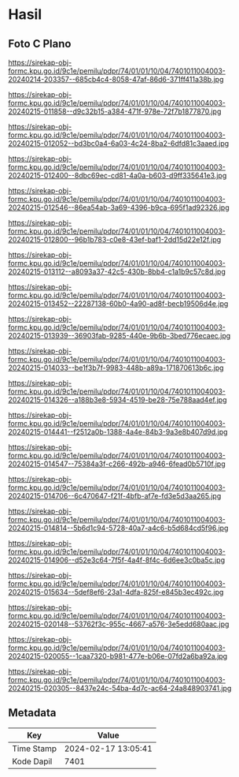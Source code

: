 # Hasil

## Foto C Plano

https://sirekap-obj-formc.kpu.go.id/9c1e/pemilu/pdpr/74/01/01/10/04/7401011004003-20240214-203357--685cb4c4-8058-47af-86d6-371ff411a38b.jpg

https://sirekap-obj-formc.kpu.go.id/9c1e/pemilu/pdpr/74/01/01/10/04/7401011004003-20240215-011858--d9c32b15-a384-471f-978e-72f7b1877870.jpg

https://sirekap-obj-formc.kpu.go.id/9c1e/pemilu/pdpr/74/01/01/10/04/7401011004003-20240215-012052--bd3bc0a4-6a03-4c24-8ba2-6dfd81c3aaed.jpg

https://sirekap-obj-formc.kpu.go.id/9c1e/pemilu/pdpr/74/01/01/10/04/7401011004003-20240215-012400--8dbc69ec-cd81-4a0a-b603-d9ff335641e3.jpg

https://sirekap-obj-formc.kpu.go.id/9c1e/pemilu/pdpr/74/01/01/10/04/7401011004003-20240215-012546--86ea54ab-3a69-4396-b9ca-695f1ad92326.jpg

https://sirekap-obj-formc.kpu.go.id/9c1e/pemilu/pdpr/74/01/01/10/04/7401011004003-20240215-012800--96b1b783-c0e8-43ef-baf1-2dd15d22e12f.jpg

https://sirekap-obj-formc.kpu.go.id/9c1e/pemilu/pdpr/74/01/01/10/04/7401011004003-20240215-013112--a8093a37-42c5-430b-8bb4-c1a1b9c57c8d.jpg

https://sirekap-obj-formc.kpu.go.id/9c1e/pemilu/pdpr/74/01/01/10/04/7401011004003-20240215-013452--22287138-60b0-4a90-ad8f-becb19506d4e.jpg

https://sirekap-obj-formc.kpu.go.id/9c1e/pemilu/pdpr/74/01/01/10/04/7401011004003-20240215-013939--36903fab-9285-440e-9b6b-3bed776ecaec.jpg

https://sirekap-obj-formc.kpu.go.id/9c1e/pemilu/pdpr/74/01/01/10/04/7401011004003-20240215-014033--be1f3b7f-9983-448b-a89a-171870613b6c.jpg

https://sirekap-obj-formc.kpu.go.id/9c1e/pemilu/pdpr/74/01/01/10/04/7401011004003-20240215-014326--a188b3e8-5934-4519-be28-75e788aad4ef.jpg

https://sirekap-obj-formc.kpu.go.id/9c1e/pemilu/pdpr/74/01/01/10/04/7401011004003-20240215-014441--f2512a0b-1388-4a4e-84b3-9a3e8b407d9d.jpg

https://sirekap-obj-formc.kpu.go.id/9c1e/pemilu/pdpr/74/01/01/10/04/7401011004003-20240215-014547--75384a3f-c266-492b-a946-6fead0b5710f.jpg

https://sirekap-obj-formc.kpu.go.id/9c1e/pemilu/pdpr/74/01/01/10/04/7401011004003-20240215-014706--6c470647-f21f-4bfb-af7e-fd3e5d3aa265.jpg

https://sirekap-obj-formc.kpu.go.id/9c1e/pemilu/pdpr/74/01/01/10/04/7401011004003-20240215-014814--5b6d1c94-5728-40a7-a4c6-b5d684cd5f96.jpg

https://sirekap-obj-formc.kpu.go.id/9c1e/pemilu/pdpr/74/01/01/10/04/7401011004003-20240215-014906--d52e3c64-7f5f-4a4f-8f4c-6d6ee3c0ba5c.jpg

https://sirekap-obj-formc.kpu.go.id/9c1e/pemilu/pdpr/74/01/01/10/04/7401011004003-20240215-015634--5def8ef6-23a1-4dfa-825f-e845b3ec492c.jpg

https://sirekap-obj-formc.kpu.go.id/9c1e/pemilu/pdpr/74/01/01/10/04/7401011004003-20240215-020148--53762f3c-955c-4667-a576-3e5edd680aac.jpg

https://sirekap-obj-formc.kpu.go.id/9c1e/pemilu/pdpr/74/01/01/10/04/7401011004003-20240215-020055--1caa7320-b981-477e-b06e-07fd2a6ba92a.jpg

https://sirekap-obj-formc.kpu.go.id/9c1e/pemilu/pdpr/74/01/01/10/04/7401011004003-20240215-020305--8437e24c-54ba-4d7c-ac64-24a848903741.jpg


## Metadata

| Key        | Value               |
| ---------- | ------------------- |
| Time Stamp | 2024-02-17 13:05:41 |
| Kode Dapil | 7401                |



